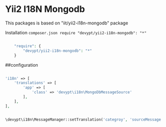 Yii2 I18N Mongodb
=================================

This packages is based on "iit/yii2-i18n-mongodb" package

Installation
`composer.json require "devypt/yii2-i18n-mongodb": "*"`

```php

    "require": {
        "devypt/yii2-i18n-mongodb": "*"
    }

```

##configuration

```php

'i18n' => [
    'translations' => [
        'app' => [
            'class' => 'devypt\i18n\MongoDbMessageSource'
        ],
    ],
],

```


```php

\devypt\i18n\MessageManager::setTranslation('categroy', 'sourceMessage', 'translationMessage', 'language');

```
